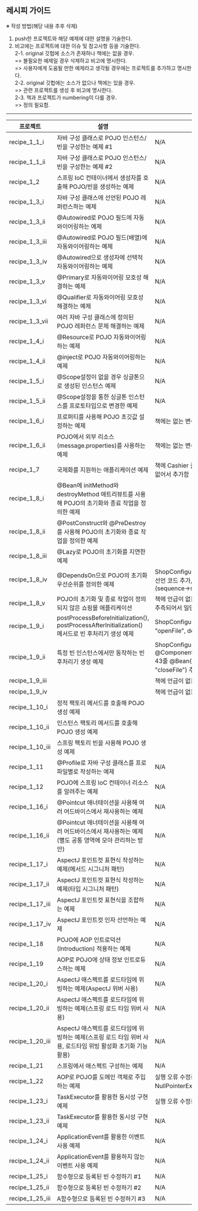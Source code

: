 ## 레시피 가이드

※ 작성 방법(해당 내용 추후 삭제)

1. push한 프로젝트와 해당 예제에 대한 설명을 기술한다.
2. 비고에는 프로젝트에 대한 이슈 및 참고사항 등을 기술한다.  
   2-1. original 깃헙에 소스가 존재하나 책에는 없을 경우.  
    => 불필요한 예제일 경우 삭제하고 비고에 명시한다.  
    => 사용자에게 도움될 만한 예제라고 생각될 경우에는 프로젝트를 추가하고 명시한다.  
   2-2. original 깃헙에는 소스가 없으나 책에는 있을 경우.  
    => 관련 프로젝트를 생성 후 비고에 명시한다.  
   2-3. 책과 프로젝트가 numbering이 다를 경우.  
    => 정의 필요함.

---

| 프로젝트        | 설명                                                                                                           | 비고                                                                     |
| --------------- | -------------------------------------------------------------------------------------------------------------- | ------------------------------------------------------------------------ |
| recipe_1_1_i    | 자바 구성 클래스로 POJO 인스턴스/빈을 구성한는 예제 #1                                                         | N/A                                                                      |
| recipe_1_1_ii   | 자바 구성 클래스로 POJO 인스턴스/빈을 구성한는 예제 #2                                                         | N/A                                                                      |
| recipe_1_2      | 스프링 IoC 컨테이너에서 생성자를 호출해 POJO/빈을 생성하는 예제                                                | N/A                                                                      |
| recipe_1_3_i    | 자바 구성 클래스에 선언된 POJO 레퍼런스하는 예제                                                               | N/A                                                                      |
| recipe_1_3_ii   | @Autowired로 POJO 필드에 자동와이어링하는 예제                                                                 | N/A                                                                      |
| recipe_1_3_iii  | @Autowired로 POJO 필드(배열)에 자동와이어링하는 예제                                                           | N/A                                                                      |
| recipe_1_3_iv   | @Autowired으로 생성자에 선택적 자동와이어링하는 예제                                                           | N/A                                                                      |
| recipe_1_3_v    | @Primary로 자동와이어링 모호성 해결하는 예제                                                                   | N/A                                                                      |
| recipe_1_3_vi   | @Qualifier로 자동와이어링 모호성 해결하는 예제                                                                 | N/A                                                                      |
| recipe_1_3_vii  | 여러 자바 구성 클래스에 정의된 POJO 레퍼런스 문제 해결하는 예제                                                | N/A                                                                      |
| recipe_1_4_i    | @Resource로 POJO 자동와이어링하는 예제                                                                         | N/A                                                                      |
| recipe_1_4_ii   | @inject로 POJO 자동와이어링하는 예제                                                                           | N/A                                                                      |
| recipe_1_5_i    | @Scope설정이 없을 경우 싱글톤으로 생성된 인스턴스 예제                                                         | N/A                                                                      |
| recipe_1_5_ii   | @Scope설정을 통한 싱글톤 인스턴스를 프로토타입으로 변경한 예제                                                 | N/A                                                                      |
| recipe_1_6_i    | 프로퍼티를 사용해 POJO 초깃값 설정하는 예제                                                                    | 책에는 없는 변수 제거해 책의 내용과 동일하게 통일함                      |
| recipe_1_6_ii   | POJO에서 외부 리소스(message.properties)를 사용하는 예제                                                       | 책에는 없는 변수 제거해 책의 내용과 동일하게 통일함                      |
| recipe_1_7      | 국제화를 지원하는 애플리케이션 예제                                                                            | 책에 Cashier 클래스 설명이 있는데 동일한 소스가 깃허브에는 없어서 추가함 |
| recipe_1_8_i  | @Bean에 initMethod와 destroyMethod 애트리뷰트를 사용해 POJO의 초기화와 종료 작업을 정의한 예제    |   |
| recipe_1_8_ii     | @PostConstruct와 @PreDestroy를 사용해 POJO의 초기화와 종료 작업을 정의한 예제     |   | 
|   recipe_1_8_iii  |   @Lazy로 POJO의 초기화를 지연한 예제 |   |   
|recipe_1_8_iv|@DependsOn으로 POJO의 초기화 우선순위를 정의한 예제|ShopConfiguration.java 파일에 detePrefixGenerator 빈 선언 코드 추가, Main.java 파일에 getBean의 이름 수정(sequence->sequenceGenerator)|
|recipe_1_8_v|POJO의 초기화 및 종료 작업이 정의되지 않은 쇼핑몰 애플리케이션|책에 언급이 없는 코드인데 1_8_i ~ 1_8_iii 의 연습용으로 있나 추측되어서 일단 빼진 않았습니다.|
|recipe_1_9_i|postProcessBeforeInitialization(), postProcessAfterInitialization() 메서드로 빈 후처리기 생성 예제 | ShopConfiguration.java 파일 31줄 @Bean(initMethod = "openFile", destroyMethod = "closeFile") 내용 추가 |
|recipe_1_9_ii|특정 빈 인스턴스에서만 동작하는 빈 후처리기 생성 예제|ShopConfiguration.java 파일 15줄 @ComponentScan("com.apress.spring6recipes.shop"), 43줄 @Bean(initMethod = "openFile", destroyMethod = "closeFile") 추가 |
|recipe_1_9_iii||책에 언급이 없는 코드여서 뺏습니다.|
|recipe_1_9_iv||책에 언급이 없는 코드여서 뺏습니다.|
|recipe_1_10_i|정적 팩토리 메서드를 호출해 POJO 생성 예제||
|recipe_1_10_ii|인스턴스 팩토리 메서드를 호출해 POJO 생성 예제||
|recipe_1_10_iii|스프링 팩토리 빈을 사용해 POJO 생성 예제||
| recipe_1_11    | @Profile로 자바 구성 클래스를 프로파일별로 작성하는 예제                                                          | N/A                                                                      |
| recipe_1_12    | POJO에 스프링 IoC 컨테이너 리소스를 알려주는 예제                                                          | N/A                                                                      |
| recipe_1_16_i   | @Pointcut 애너테이션을 사용해 여러 어드바이스에서 재사용하는 예제                                              | N/A                                                                      |
| recipe_1_16_ii  | @Pointcut 애너테이션을 사용해 여러 어드바이스에서 재사용하는 예제(별도 공통 영역에 모아 관리하는 방안)         | N/A                                                                      |
| recipe_1_17_i   | AspectJ 포인트컷 표현식 작성하는 예제(메서드 시그니처 패턴)                                                    | N/A                                                                      |
| recipe_1_17_ii  | AspectJ 포인트컷 표현식 작성하는 예제(타입 시그니처 패턴)                                                      | N/A                                                                      |
| recipe_1_17_iii | AspectJ 포인트컷 표현식을 조합하는 예제                                                                        | N/A                                                                      |
| recipe_1_17_iv  | AspectJ 포인트컷 인자 선언하는 예제                                                                            | N/A                                                                      |
| recipe_1_18     | POJO에 AOP 인트로덕션(Introduction) 적용하는 예제                                                              | N/A                                                                      |
| recipe_1_19     | AOP로 POJO에 상태 정보 인트로듀스하는 예제                                                                     | N/A                                                                      |
| recipe_1_20_i   | AspectJ 애스펙트를 로드타임에 위빙하는 예제(AspectJ 위버 사용)                                                 | N/A                                                                      |
| recipe_1_20_ii  | AspectJ 애스펙트를 로드타임에 위빙하는 예제(스프링 로드 타임 위버 사용)                                        | N/A                                                                      |
| recipe_1_20_iii | AspectJ 애스펙트를 로드타임에 위빙하는 예제(스프링 로드 타임 위버 사용, 로드타임 위빙 활성화 초기화 기능 활용) | N/A                                                                      |
| recipe_1_21     | 스프링에서 애스펙트 구성하는 예제                                                                              | N/A                                                                      |
| recipe_1_22     | AOP로 POJO를 도메인 객체로 주입하는 예제                                                                       | 실행 오류 수정중(LTW로 수행 시 Complex클래스에서 NullPointerException발생                                                         |
| recipe_1_23_i   | TaskExecutor를 활용한 동시성 구현 예제                                                                         | 실행 오류 수정중(자바 버전 오류)                                                         |
| recipe_1_23_ii  | TaskExecutor를 활용한 동시성 구현 예제                                                                         | N/A                                                         |
| recipe_1_24_i   | ApplicationEvent를 활용한 이벤트 사용 예제                                                                     | N/A                                                                      |
| recipe_1_24_ii  | ApplicationEvent를 활용하지 않는 이벤트 사용 예제                                                              | N/A                                                                      |
| recipe_1_25_i   | 함수형으로 등록된 빈 수정하기 #1                                                                               | N/A                                                                      |
| recipe_1_25_ii  | 함수형으로 등록된 빈 수정하기 #2                                                                               | N/A                                                                      |
| recipe_1_25_iii | A함수형으로 등록된 빈 수정하기 #3                                                                              | N/A                                                                      |
